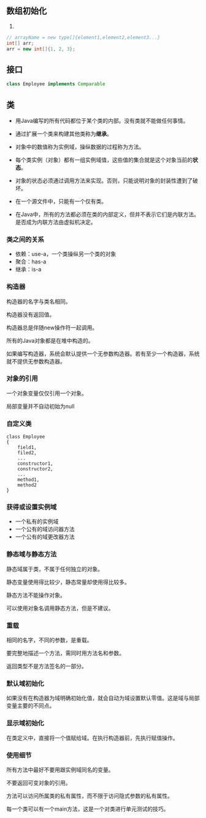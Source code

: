 ## 数组初始化

1. 

```java
// arrayName = new type[]{element1,element2,element3...}
int[] arr;
arr = new int[]{1, 2, 3};
```



## 接口

```java
class Employee implements Comparable 
```

## 类

* 用Java编写的所有代码都位于某个类的内部。没有类就不能做任何事情。

* 通过扩展一个类来构建其他类称为**继承**。

* 对象中的数值称为实例域，操纵数据的过程称为方法。

* 每个类实例（对象）都有一组实例域值，这些值的集合就是这个对象当前的**状态**。

* 对象的状态必须通过调用方法来实现。否则，只能说明对象的封装性遭到了破坏。
* 在一个源文件中，只能有一个仅有类。
* 在Java中，所有的方法都必须在类的内部定义，但并不表示它们是内联方法。是否成为内联方法由虚拟机决定。

### 类之间的关系

* 依赖：use-a，一个类操纵另一个类的对象
* 聚合：has-a
* 继承：is-a



### 构造器

构造器的名字与类名相同。

构造器没有返回值。

构造器总是伴随new操作符一起调用。

所有的Java对象都是在堆中构造的。

如果编写构造器，系统会默认提供一个无参数构造器。若有至少一个构造器，系统就不提供无参数构造器。

### 对象的引用

一个对象变量仅仅引用一个对象。

局部变量并不自动初始为null

### 自定义类

```
class Employee
{
	field1,
	filed2,
	...
	constructor1,
	constructor2,
	...
	method1,
	method2
}
```



### 获得或设置实例域

* 一个私有的实例域
* 一个公有的域访问器方法
* 一个公有的域更改器方法

###  静态域与静态方法

静态域属于类，不属于任何独立的对象。

静态变量使用得比较少，静态常量却使用得比较多。

静态方法不能操作对象。

可以使用对象名调用静态方法，但是不建议。



### 重载

相同的名字，不同的参数，是重载。

要完整地描述一个方法，需同时用方法名和参数。

返回类型不是方法签名的一部分。



### 默认域初始化

如果没有在构造器为域明确初始化值，就会自动为域设置默认零值。这是域与局部变量主要的不同点。

### 显示域初始化

在类定义中，直接将一个值赋给域。在执行构造器前，先执行赋值操作。



### 使用细节

所有方法中最好不要用跟实例域同名的变量。

不要返回可变对象的引用。

方法可以访问所属类的私有属性，而不限于访问隐式参数的私有属性。

每一个类可以有一个main方法，这是一个对类进行单元测试的技巧。